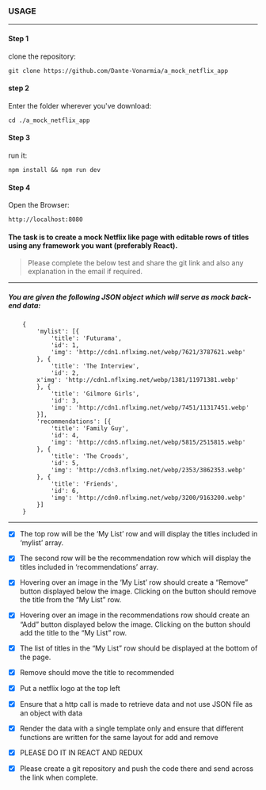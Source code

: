 ### USAGE
---
#### Step 1
clone the repository: 

	git clone https://github.com/Dante-Vonarmia/a_mock_netflix_app

#### step 2
Enter the folder wherever you've download:   

	cd ./a_mock_netflix_app

#### Step 3
run it: 
	
	npm install && npm run dev

#### Step 4
Open the Browser:
	
	http://localhost:8080

#### The task is to create a mock Netflix like page with editable rows of titles using any framework you want (preferably React).
> Please complete the below test and share the git link and also any explanation in the email if required. 
---
##### You are given the following JSON object which will serve as mock back­end data: 
		
		{
			'mylist': [{
				'title': 'Futurama',
				'id': 1,
				'img': 'http://cdn1.nflximg.net/webp/7621/3787621.webp'
			}, {
				'title': 'The Interview',
				'id': 2,
			x'img': 'http://cdn1.nflximg.net/webp/1381/11971381.webp'
			}, {
				'title': 'Gilmore Girls',
				'id': 3,
				'img': 'http://cdn1.nflximg.net/webp/7451/11317451.webp'
			}],
			'recommendations': [{
				'title': 'Family Guy',
				'id': 4,
				'img': 'http://cdn5.nflximg.net/webp/5815/2515815.webp'
			}, {
				'title': 'The Croods',
				'id': 5,
				'img': 'http://cdn3.nflximg.net/webp/2353/3862353.webp'
			}, {
				'title': 'Friends',
				'id': 6,
				'img': 'http://cdn0.nflximg.net/webp/3200/9163200.webp'
			}]
		}

---

- [x] The top row will be the ‘My List’ row and will display the titles included in ‘mylist’ array.
 
- [x] The second row will be the recommendation row which will display the titles included in ‘recommendations’ array.
 
- [x] Hovering over an image in the ‘My List’ row should create a “Remove” button displayed below the image. Clicking on the button should remove the title from the “My List” row.
 
- [x] Hovering over an image in the recommendations row should create an “Add” button displayed below the image. Clicking on the button should add the title to the “My List” row.
 
- [x] The list of titles in the “My List” row should be displayed at the bottom of the page.

- [x] Remove should move the title to recommended  

- [x] Put a netflix logo at the top left  

- [x] Ensure that a http call is made to retrieve data and not use JSON file as an object with data  

- [x] Render the data with a single template only and ensure that different functions are written for the same layout for add and remove  

- [x] PLEASE DO IT IN REACT AND REDUX  

- [x] Please create a git repository and push the code there and send across the link when complete.  
